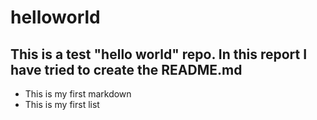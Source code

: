 # helloworld
## This is a test "hello world" repo. In this report I have tried to create the README.md
* This is my first markdown
* This is my first list

